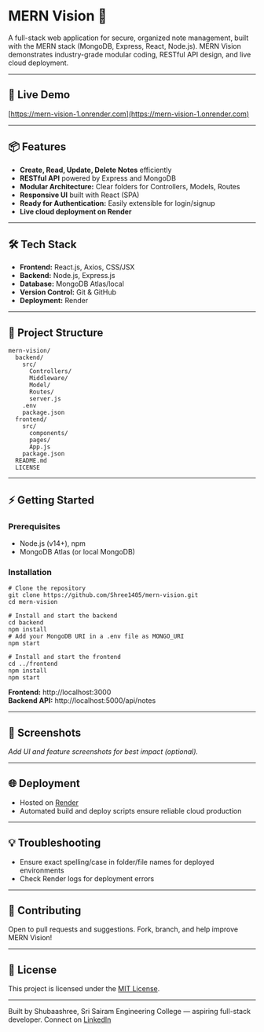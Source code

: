 
# MERN Vision 🚀

A full-stack web application for secure, organized note management, built with the MERN stack (MongoDB, Express, React, Node.js). MERN Vision demonstrates industry-grade modular coding, RESTful API design, and live cloud deployment.

---

## 🔗 Live Demo

[https://mern-vision-1.onrender.com](https://mern-vision-1.onrender.com)

---

## 📦 Features

- **Create, Read, Update, Delete Notes** efficiently
- **RESTful API** powered by Express and MongoDB
- **Modular Architecture:** Clear folders for Controllers, Models, Routes
- **Responsive UI** built with React (SPA)
- **Ready for Authentication:** Easily extensible for login/signup
- **Live cloud deployment on Render**

---

## 🛠 Tech Stack

- **Frontend:** React.js, Axios, CSS/JSX
- **Backend:** Node.js, Express.js
- **Database:** MongoDB Atlas/local
- **Version Control:** Git & GitHub
- **Deployment:** Render

---

## 📂 Project Structure

```
mern-vision/
  backend/
    src/
      Controllers/
      Middleware/
      Model/
      Routes/
      server.js
    .env
    package.json
  frontend/
    src/
      components/
      pages/
      App.js
    package.json
  README.md
  LICENSE
```

---

## ⚡ Getting Started

### Prerequisites
- Node.js (v14+), npm
- MongoDB Atlas (or local MongoDB)

### Installation

```
# Clone the repository
git clone https://github.com/Shree1405/mern-vision.git
cd mern-vision

# Install and start the backend
cd backend
npm install
# Add your MongoDB URI in a .env file as MONGO_URI
npm start

# Install and start the frontend
cd ../frontend
npm install
npm start
```

**Frontend:** http://localhost:3000  
**Backend API:** http://localhost:5000/api/notes

---

## 📝 Screenshots

_Add UI and feature screenshots for best impact (optional)._

---

## 🌐 Deployment

- Hosted on [Render](https://render.com)
- Automated build and deploy scripts ensure reliable cloud production

---

## 💡 Troubleshooting

- Ensure exact spelling/case in folder/file names for deployed environments
- Check Render logs for deployment errors

---

## 🤝 Contributing

Open to pull requests and suggestions. Fork, branch, and help improve MERN Vision!

---

## 📄 License

This project is licensed under the [MIT License](./LICENSE).

---

Built by Shubaashree, Sri Sairam Engineering College — aspiring full-stack developer.
Connect on [LinkedIn](www.linkedin.com/in/shubaashreesureshbabu)
```

